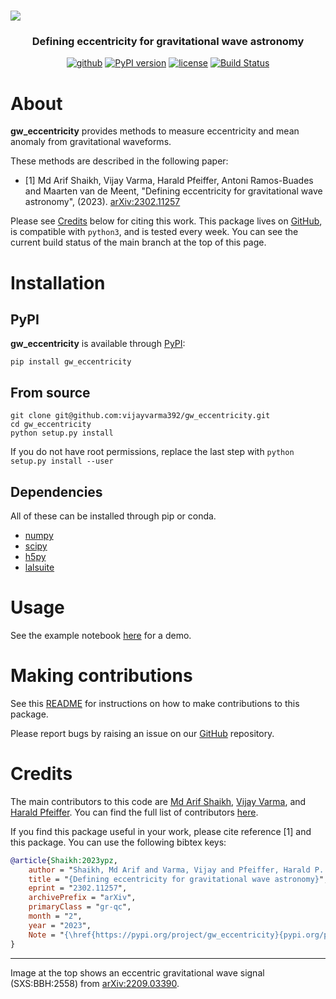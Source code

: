<h1> <img src="https://raw.githubusercontent.com/vijayvarma392/gw_eccentricity/main/data/hreal.png"></h1>

<h3 align="center"> Defining eccentricity for gravitational wave astronomy </h4>

<div align="center">

[![github](https://img.shields.io/badge/GitHub-gw_eccentricity-blue.svg)](https://github.com/vijayvarma392/gw_eccentricity)
[![PyPI version](https://badge.fury.io/py/gw_eccentricity.svg)](https://pypi.org/project/gw_eccentricity)
[![license](https://img.shields.io/badge/license-MIT-blue.svg)](https://github.com/vijayvarma392/gw_eccentricity/blob/main/LICENSE)
[![Build Status](https://github.com/vijayvarma392/gw_eccentricity/actions/workflows/test.yml/badge.svg)](https://github.com/vijayvarma392/gw_eccentricity/actions/workflows/test.yml)

</div>

# About

**gw_eccentricity** provides methods to measure eccentricity and mean anomaly
from gravitational waveforms.

These methods are described in the following paper: <br/>
- [1] Md Arif Shaikh, Vijay Varma, Harald Pfeiffer, Antoni Ramos-Buades and Maarten van de Meent,
"Defining eccentricity for gravitational wave astronomy", (2023). [arXiv:2302.11257](https://arxiv.org/abs/2302.11257)

Please see [Credits](#credits) below for citing this work.
This package lives on [GitHub](https://github.com/vijayvarma392/gw_eccentricity), is compatible with
`python3`, and is tested every week. You can see the current build status of
the main branch at the top of this page.


# Installation

## PyPI
**gw_eccentricity** is available through [PyPI](https://pypi.org/project/gw_eccentricity/):

```shell
pip install gw_eccentricity
```

## From source

```shell
git clone git@github.com:vijayvarma392/gw_eccentricity.git
cd gw_eccentricity
python setup.py install
```

If you do not have root permissions, replace the last step with
`python setup.py install --user`

## Dependencies

All of these can be installed through pip or conda.
* [numpy](https://docs.scipy.org/doc/numpy/user/install.html)
* [scipy](https://www.scipy.org/install.html)
* [h5py](http://docs.h5py.org/en/latest/build.html)
* [lalsuite](https://pypi.org/project/lalsuite)

# Usage
See the example notebook [here](https://github.com/vijayvarma392/gw_eccentricity/blob/main/examples/gw_eccentricity_demo.ipynb) for a demo.

# Making contributions
See this
[README](https://github.com/vijayvarma392/gw_eccentricity/blob/main/README_developers.md)
for instructions on how to make contributions to this package.

Please report bugs by raising an issue on our
[GitHub](https://github.com/vijayvarma392/gw_eccentricity) repository.

# Credits
The main contributors to this code are [Md Arif Shaikh](https://md-arif-shaikh.github.io/), [Vijay
Varma](https://vijayvarma.com), and [Harald Pfeiffer](https://www.aei.mpg.de/person/54205/2784). You can find the full list of contributors
[here](https://github.com/vijayvarma392/gw_eccentricity/graphs/contributors).

If you find this package useful in your work, please cite reference [1] and
this package. You can use the following bibtex keys:
```BibTeX
@article{Shaikh:2023ypz,
    author = "Shaikh, Md Arif and Varma, Vijay and Pfeiffer, Harald P. and Ramos-Buades, Antoni and van de Meent, Maarten",
    title = "{Defining eccentricity for gravitational wave astronomy}",
    eprint = "2302.11257",
    archivePrefix = "arXiv",
    primaryClass = "gr-qc",
    month = "2",
    year = "2023",
    Note = "{\href{https://pypi.org/project/gw_eccentricity}{pypi.org/project/gw\_eccentricity}}",
}
```

---
Image at the top shows an eccentric gravitational wave signal (SXS:BBH:2558) from [arXiv:2209.03390](https://arxiv.org/abs/2209.03390).
